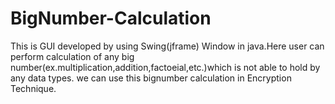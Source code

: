 # BigNumber-Calculation
This is GUI developed by using Swing(jframe) Window in java.Here user can perform calculation of any big number(ex.multiplication,addition,factoeial,etc.)which is not able to hold by any data types. we can use this bignumber calculation in Encryption Technique.
